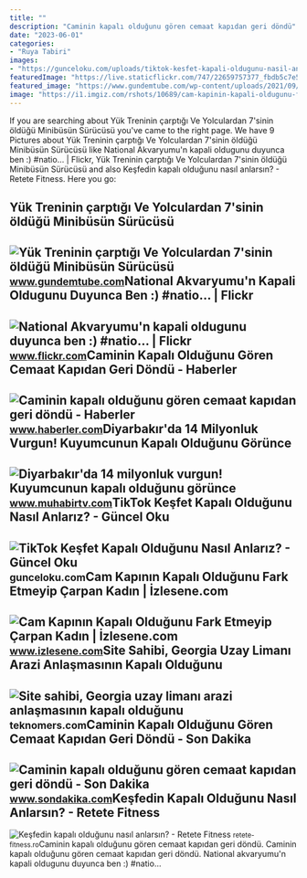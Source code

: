 ```yaml
---
title: ""
description: "Caminin kapalı olduğunu gören cemaat kapıdan geri döndü"
date: "2023-06-01"
categories:
- "Ruya Tabiri"
images:
- "https://gunceloku.com/uploads/tiktok-kesfet-kapali-oldugunu-nasil-anlariz-623c4a82170c8.jpg"
featuredImage: "https://live.staticflickr.com/747/22659757377_fbdb5c7e5a_b.jpg"
featured_image: "https://www.gundemtube.com/wp-content/uploads/2021/09/yuk-treninin-carptigi-ve-yolculardan-7sinin-oldugu-minibusun-surucusu-ikaz-sesini-duymadim-bariyerlerin-kapali-oldugunu-yaklasinca-gordum-RcrLaC67-800x440.jpg"
image: "https://i1.imgiz.com/rshots/10689/cam-kapinin-kapali-oldugunu-fark-etmeyip-carpan-kadin_10689124-680_1800x945.jpg"
---
```


If you are searching about Yük Treninin çarptığı Ve Yolculardan 7'sinin öldüğü Minibüsün Sürücüsü you've came to the right page. We have 9 Pictures about Yük Treninin çarptığı Ve Yolculardan 7'sinin öldüğü Minibüsün Sürücüsü like National Akvaryumu'n kapali oldugunu duyunca ben :) #natio… | Flickr, Yük Treninin çarptığı Ve Yolculardan 7'sinin öldüğü Minibüsün Sürücüsü and also Keşfedin kapalı olduğunu nasıl anlarsın? - Retete Fitness. Here you go:

Yük Treninin çarptığı Ve Yolculardan 7'sinin öldüğü Minibüsün Sürücüsü
----------------------------------------------------------------------

 ![Yük Treninin çarptığı Ve Yolculardan 7'sinin öldüğü Minibüsün Sürücüsü](https://www.gundemtube.com/wp-content/uploads/2021/09/yuk-treninin-carptigi-ve-yolculardan-7sinin-oldugu-minibusun-surucusu-ikaz-sesini-duymadim-bariyerlerin-kapali-oldugunu-yaklasinca-gordum-RcrLaC67-800x440.jpg) <small>www.gundemtube.com</small>National Akvaryumu'n Kapali Oldugunu Duyunca Ben :) #natio… | Flickr
--------------------------------------------------------------------

 ![National Akvaryumu'n kapali oldugunu duyunca ben :) #natio… | Flickr](https://live.staticflickr.com/747/22659757377_fbdb5c7e5a_b.jpg) <small>www.flickr.com</small>Caminin Kapalı Olduğunu Gören Cemaat Kapıdan Geri Döndü - Haberler
------------------------------------------------------------------

 ![Caminin kapalı olduğunu gören cemaat kapıdan geri döndü - Haberler](https://i.hbrcdn.com/haber/2020/03/20/caminin-kapali-oldugunu-goren-cemaat-kapidan-13034540_amp.jpg) <small>www.haberler.com</small>Diyarbakır'da 14 Milyonluk Vurgun! Kuyumcunun Kapalı Olduğunu Görünce
---------------------------------------------------------------------

 ![Diyarbakır'da 14 milyonluk vurgun! Kuyumcunun kapalı olduğunu görünce](https://www.muhabirtv.com/images/haberler/2022/06/diyarbakir-da-14-milyonluk-vurgun-kuyumcunun-kapali-oldugunu-gorunce-soke-oldular.jpg) <small>www.muhabirtv.com</small>TikTok Keşfet Kapalı Olduğunu Nasıl Anlarız? - Güncel Oku
---------------------------------------------------------

 ![TikTok Keşfet Kapalı Olduğunu Nasıl Anlarız? - Güncel Oku](https://gunceloku.com/uploads/tiktok-kesfet-kapali-oldugunu-nasil-anlariz-623c4a82170c8.jpg) <small>gunceloku.com</small>Cam Kapının Kapalı Olduğunu Fark Etmeyip Çarpan Kadın | İzlesene.com
--------------------------------------------------------------------

 ![Cam Kapının Kapalı Olduğunu Fark Etmeyip Çarpan Kadın | İzlesene.com](https://i1.imgiz.com/rshots/10689/cam-kapinin-kapali-oldugunu-fark-etmeyip-carpan-kadin_10689124-680_1800x945.jpg) <small>www.izlesene.com</small>Site Sahibi, Georgia Uzay Limanı Arazi Anlaşmasının Kapalı Olduğunu
-------------------------------------------------------------------

 ![Site sahibi, Georgia uzay limanı arazi anlaşmasının kapalı olduğunu](https://teknomerscdn.cloudspecter.com/wp-content/uploads/2022/07/Site-sahibi-Georgia-uzay-limani-arazi-anlasmasinin-kapali-oldugunu-soyluyor.jpg) <small>teknomers.com</small>Caminin Kapalı Olduğunu Gören Cemaat Kapıdan Geri Döndü - Son Dakika
--------------------------------------------------------------------

 ![Caminin kapalı olduğunu gören cemaat kapıdan geri döndü - Son Dakika](https://i.sdacdn.com/haber/2020/03/20/caminin-kapali-oldugunu-goren-cemaat-kapidan-13035020_osd.jpg) <small>www.sondakika.com</small>Keşfedin Kapalı Olduğunu Nasıl Anlarsın? - Retete Fitness
---------------------------------------------------------

 ![Keşfedin kapalı olduğunu nasıl anlarsın? - Retete Fitness](https://retete-fitness.ro/wp-content/uploads/2022/12/kesfedin-kapali-oldugunu-nasil-anlarsin.jpg) <small>retete-fitness.ro</small>Caminin kapalı olduğunu gören cemaat kapıdan geri döndü. Caminin kapalı olduğunu gören cemaat kapıdan geri döndü. National akvaryumu'n kapali oldugunu duyunca ben :) #natio…
